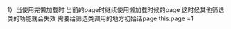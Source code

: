 1）当使用完懒加载时   当前的page时继续使用懒加载时候的page
            这时候其他筛选类的功能就会失效   需要给筛选类调用的地方初始话page    this.page =1


            